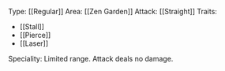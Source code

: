 Type: [[Regular]]
Area: [[Zen Garden]]
Attack: [[Straight]]
Traits:
- [[Stall]]
- [[Pierce]]
- [[Laser]]

Speciality: Limited range. Attack deals no damage.